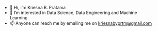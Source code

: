 - 👋 Hi, I’m Kriesna B. Pratama
- 👀 I’m interested in Data Science, Data Engineering and Machine Learning
- 📫 Anyone can reach me by emailing me on kriesnabyprtm@gmail.com
